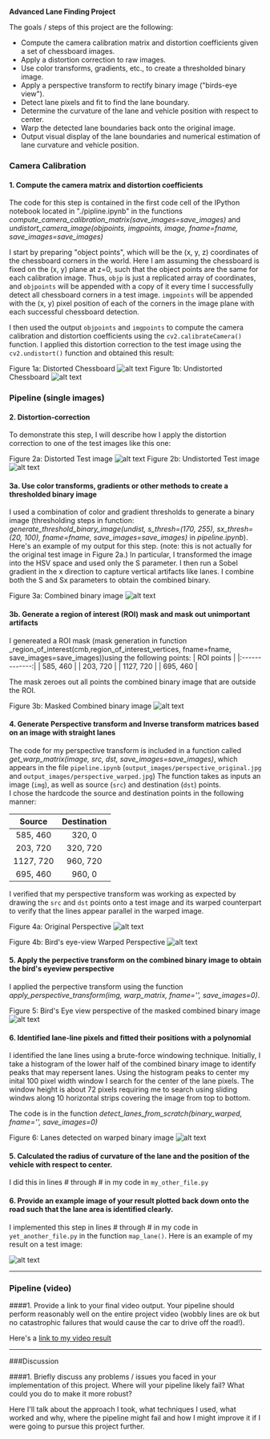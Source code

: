 
**Advanced Lane Finding Project**

The goals / steps of this project are the following:

* Compute the camera calibration matrix and distortion coefficients given a set of chessboard images.
* Apply a distortion correction to raw images.
* Use color transforms, gradients, etc., to create a thresholded binary image.
* Apply a perspective transform to rectify binary image ("birds-eye view").
* Detect lane pixels and fit to find the lane boundary.
* Determine the curvature of the lane and vehicle position with respect to center.
* Warp the detected lane boundaries back onto the original image.
* Output visual display of the lane boundaries and numerical estimation of lane curvature and vehicle position.

[//]: # (Image References)

[image1a]: ./camera_cal/calibration1.jpg "Distorted"
[image1b]: ./output_images/undist_calibration1.jpg "Undistorted"
[image2a]: ./test_images/test1.jpg "Road Transformed"
[image2b]: ./output_images/undist_test1.jpg
[image3a]: ./output_images/cmb_test1.jpg "Binary Example"
[image3b]: ./output_images/masked_cmb_test1.jpg "Masked Binary Example"
[image4a]: ./output_images/perspective_original.jpg "Unwarped Example"
[image4b]: ./output_images/perspective_warped.jpg "Warp Example"
[image5]: ./output_images/warped_test1.jpg "Bird's eye-view"
[image6]: ./output_images/detect_lane_test1.jpg "lane detected"
[video1]: ./project_video.mp4 "Video"


### Camera Calibration

#### 1. Compute the camera matrix and distortion coefficients

The code for this step is contained in the first code cell of the IPython notebook located in "./pipline.ipynb" in the functions
_compute\_camera\_calibration\_matrix(save_images=save_images)_ and _undistort\_camera\_image(objpoints, imgpoints, image, fname=fname, save\_images=save\_images)_

I start by preparing "object points", which will be the (x, y, z) coordinates of the chessboard corners in the world. Here I am assuming the chessboard is fixed on the (x, y) plane at z=0, such that the object points are the same for each calibration image.  Thus, `objp` is just a replicated array of coordinates, and `objpoints` will be appended with a copy of it every time I successfully detect all chessboard corners in a test image.  `imgpoints` will be appended with the (x, y) pixel position of each of the corners in the image plane with each successful chessboard detection.  

I then used the output `objpoints` and `imgpoints` to compute the camera calibration and distortion coefficients using the `cv2.calibrateCamera()` function.  I applied this distortion correction to the test image using the `cv2.undistort()` function and obtained this result: 

Figure 1a: Distorted Chessboard
![alt text][image1a]
Figure 1b: Undistorted Chessboard
![alt text][image1b]

### Pipeline (single images)

#### 2. Distortion-correction
To demonstrate this step, I will describe how I apply the distortion correction to one of the test images like this one:

Figure 2a: Distorted Test image
![alt text][image2a]
Figure 2b: Undistorted Test image
![alt text][image2b]

#### 3a. Use color transforms, gradients or other methods to create a thresholded binary image
I used a combination of color and gradient thresholds to generate a binary image (thresholding steps in function: _generate\_threshold\_binary\_image(undist, s\_thresh=(170, 255), sx\_thresh=(20, 100), fname=fname, save\_images=save\_images)_ in _pipeline.ipynb_).  Here's an example of my output for this step.  (note: this is not actually for the original test image in Figure 2a.)
In particular, I transformed the image into the HSV space and used only the S parameter. I then run a Sobel gradient in the x direction to capture vertical artifacts like lanes. I combine both the S and Sx parameters to obtain the combined binary.

Figure 3a: Combined binary image
![alt text][image3a]

#### 3b. Generate a region of interest (ROI) mask and mask out unimportant artifacts
I genereated a ROI mask (mask generation in function _region\_of\_interest(cmb,region\_of\_interest\_vertices, fname=fname, save\_images=save\_images))using the following points:
| ROI points    |
|:-------------:| 
| 585, 460      | 
| 203, 720      |
| 1127, 720     |
| 695, 460      |

The mask zeroes out all points the combined binary image that are outside the ROI.

Figure 3b: Masked Combined binary image
![alt text][image3b]


#### 4. Generate Perspective transform and Inverse transform matrices based on an image with straight lanes

The code for my perspective transform is included in a function called _get\_warp\_matrix(image, src, dst, save\_images=save\_images)_, which appears in the file `pipeline.ipynb` (`output_images/perspective_original.jpg` and `output_images/perspective_warped.jpg`)  The function takes as inputs an image (`img`), as well as source (`src`) and destination (`dst`) points.  
I chose the hardcode the source and destination points in the following manner:

| Source        | Destination   | 
|:-------------:|:-------------:| 
| 585, 460      | 320, 0        | 
| 203, 720      | 320, 720      |
| 1127, 720     | 960, 720      |
| 695, 460      | 960, 0        |

I verified that my perspective transform was working as expected by drawing the `src` and `dst` points onto a test image and its warped counterpart to verify that the lines appear parallel in the warped image.

Figure 4a: Original Perspective
![alt text][image4a]

Figure 4b: Bird's eye-view Warped Perspective
![alt text][image4b]

#### 5. Apply the perpective transform on the combined binary image to obtain the bird's eyeview perspective
I applied the perpective transform using the function _apply\_perspective\_transform(img, warp\_matrix, fname='', save\_images=0)_.

Figure 5: Bird's Eye view perspective of the masked combined binary image
![alt text][image5]

#### 6. Identified lane-line pixels and fitted their positions with a polynomial
I identified the lane lines using a brute-force windowing technique. Initially, I take a histogram of the lower half of the combined binary image to identify peaks that 
may repersent lanes. Using the histogram peaks to center my inital 100 pixel width window I search for the center of the lane pixels. The window height is about 72 pixels requiring
me to search using sliding windws along 10 horizontal  strips covering the image from top to bottom. 

The code is in the function _detect\_lanes\_from\_scratch(binary\_warped, fname='', save\_images=0)_ 

Figure 6: Lanes detected on warped binary image
![alt text][image6]

#### 5. Calculated the radius of curvature of the lane and the position of the vehicle with respect to center.

I did this in lines # through # in my code in `my_other_file.py`

#### 6. Provide an example image of your result plotted back down onto the road such that the lane area is identified clearly.

I implemented this step in lines # through # in my code in `yet_another_file.py` in the function `map_lane()`.  Here is an example of my result on a test image:

![alt text][image6]

---

### Pipeline (video)

####1. Provide a link to your final video output.  Your pipeline should perform reasonably well on the entire project video (wobbly lines are ok but no catastrophic failures that would cause the car to drive off the road!).

Here's a [link to my video result](./project_video.mp4)

---

###Discussion

####1. Briefly discuss any problems / issues you faced in your implementation of this project.  Where will your pipeline likely fail?  What could you do to make it more robust?

Here I'll talk about the approach I took, what techniques I used, what worked and why, where the pipeline might fail and how I might improve it if I were going to pursue this project further.  

